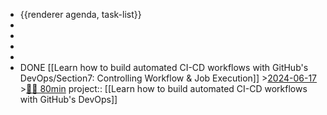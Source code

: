 - {{renderer agenda, task-list}}
-
-
-
-
- DONE [[Learn how to build automated CI-CD workflows with GitHub's DevOps/Section7: Controlling Workflow & Job Execution]] >[2024-06-17](#agenda://?start=1718553600000&end=1718639999999) >[🍅🍅 80min](#agenda-pomo://?t=f-1718588289082-2400%2Cf-1718590745671-2400)
  project:: [[Learn how to build automated CI-CD workflows with GitHub's DevOps]]